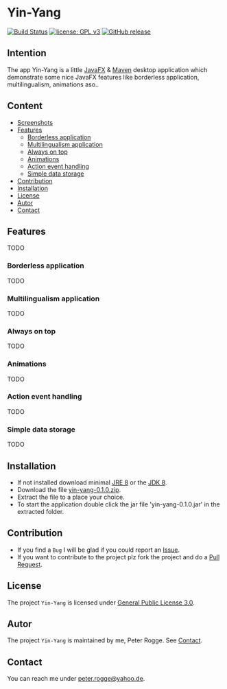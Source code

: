 Yin-Yang
===

[![Build Status](https://travis-ci.org/Naoghuman/yin-yang.svg?branch=master)](https://travis-ci.org/Naoghuman/yin-yang)
[![license: GPL v3](https://img.shields.io/badge/License-GPL%20v3-blue.svg)](https://www.gnu.org/licenses/gpl-3.0)
[![GitHub release](https://img.shields.io/github/release/Naoghuman/yin-yang.svg)](https://GitHub.com/Naoghuman/yin-yang/releases/)



Intention
---

The app Yin-Yang is a little [JavaFX] &amp; [Maven] desktop application which 
demonstrate some nice JavaFX features like borderless application, multilingualism, 
animations aso..



Content
---

* [Screenshots](#Screenshots)
* [Features](#Features)
    - [Borderless application](#BordAppl)
    - [Multilingualism application](#MultAppl)
    - [Always on top](#AlwaOnTop)
    - [Animations](#Anim)
    - [Action event handling](#ActiEvenHand)
    - [Simple data storage](#SimpDataStor)
* [Contribution](#Contribution)
* [Installation](#Installation)
* [License](#License)
* [Autor](#Autor)
* [Contact](#Contact)



Features<a name="Features" />
---

TODO


### Borderless application<a name="BordAppl" />

TODO


### Multilingualism application<a name="MultAppl" />

TODO


### Always on top<a name="AlwaOnTop" />

TODO



### Animations<a name="Anim" />

TODO


### Action event handling<a name="ActiEvenHand" />

TODO


### Simple data storage<a name="SimpDataStor" />

TODO



Installation<a name="Installation" />
---

* If not installed download minimal [JRE 8] or the [JDK 8].
* Download the file [yin-yang-0.1.0.zip].
* Extract the file to a place your choice.
* To start the application double click the jar file 'yin-yang-0.1.0.jar' in 
  the extracted folder.



Contribution<a name="Contribution" />
---

* If you find a `Bug` I will be glad if you could report an [Issue].
* If you want to contribute to the project plz fork the project and do a [Pull Request].



License<a name="License" />
---

The project `Yin-Yang` is licensed under [General Public License 3.0].



Autor<a name="Autor" />
---

The project `Yin-Yang` is maintained by me, Peter Rogge. See [Contact](#Contact).



Contact<a name="Contact" />
---

You can reach me under <peter.rogge@yahoo.de>.



[//]: # (Images)



[//]: # (Links)
[General Public License 3.0]:http://www.gnu.org/licenses/gpl-3.0.en.html
[Issue]:https://github.com/Naoghuman/yin-yang/issues
[JavaFX]:http://docs.oracle.com/javase/8/javase-clienttechnologies.htm
[JDK 8]:http://www.oracle.com/technetwork/java/javase/downloads/jdk8-downloads-2133151.html
[JRE 8]:http://www.oracle.com/technetwork/java/javase/downloads/jre8-downloads-2133155.html
[Maven]:http://maven.apache.org/
[Pull Request]:https://help.github.com/articles/using-pull-requests
[yin-yang-0.1.0.zip]:https://github.com/Naoghuman/yin-yang/releases/tag/v0.1.0
